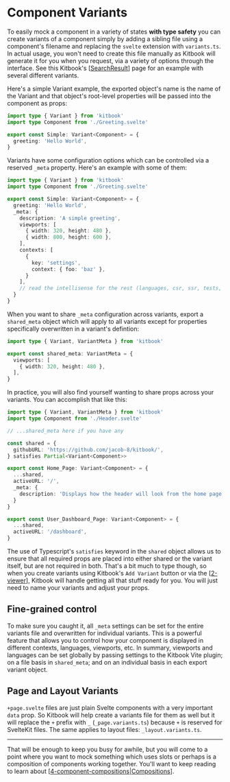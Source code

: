 # Component Variants

To easily mock a component in a variety of states **with type safety** you can create variants of a component simply by adding a sibling file using a component's filename and replacing the `svelte` extension with `variants.ts`. In actual usage, you won't need to create this file manually as Kitbook will generate it for you when you request, via a variety of options through the interface. See this Kitbook's [[SearchResult]] page for an example with several different variants.

Here's a simple Variant example, the exported object's name is the name of the Variant and that object's root-level properties will be passed into the component as props:

```ts title="Greeting.variants.ts"
import type { Variant } from 'kitbook'
import type Component from './Greeting.svelte'

export const Simple: Variant<Component> = {
  greeting: 'Hello World',
}
```

Variants have some configuration options which can be controlled via a reserved `_meta` property. Here's an example with some of them:

```ts title="Greeting.variants.ts"
import type { Variant } from 'kitbook'
import type Component from './Greeting.svelte'

export const Simple: Variant<Component> = {
  greeting: 'Hello World',
  _meta: {
    description: 'A simple greeting',
    viewports: [
      { width: 320, height: 480 },
      { width: 800, height: 600 },
    ],
    contexts: [
      {
        key: 'settings',
        context: { foo: 'baz' },
      }
    ],
    // read the intellisense for the rest (languages, csr, ssr, tests, etc.)
  }
}
```

When you want to share `_meta` configuration across variants, export a `shared_meta` object which will apply to all variants except for properties specifically overwritten in a variant's defintion:

```ts
import type { Variant, VariantMeta } from 'kitbook'

export const shared_meta: VariantMeta = {
  viewports: [
    { width: 320, height: 480 },
  ],
}
```

In practice, you will also find yourself wanting to share props across your variants. You can accomplish that like this:

```ts title="Header.variants.ts"
import type { Variant, VariantMeta } from 'kitbook'
import type Component from './Header.svelte'

// ...shared_meta here if you have any

const shared = {
  githubURL: 'https://github.com/jacob-8/kitbook/',
} satisfies Partial<Variant<Component>>

export const Home_Page: Variant<Component> = {
  ...shared,
  activeURL: '/',
  _meta: {
    description: 'Displays how the header will look from the home page',
  }
}

export const User_Dashboard_Page: Variant<Component> = {
  ...shared,
  activeURL: '/dashboard',
}
```

The use of Typescript's `satisfies` keyword in the `shared` object allows us to ensure that all required props are placed into either shared or the variant itself, but are not required in both. That's a bit much to type though, so when you create variants using Kitbook's `Add Variant` button or via the [[2-viewer]], Kitbook will handle getting all that stuff ready for you. You will just need to name your variants and adjust your props.

## Fine-grained control

To make sure you caught it, all `_meta` settings can be set for the entire variants file and overwritten for individual variants. This is a powerful feature that allows you to control how your component is displayed in different contexts, languages, viewports, etc. In summary, viewports and languages can be set globally by passing settings to the Kitbook Vite plugin; on a file basis in `shared_meta`; and on an individual basis in each export variant object.

## Page and Layout Variants

`+page.svelte` files are just plain Svelte components with a very important `data` prop. So Kitbook will help create a variants file for them as well but it will replace the `+` prefix with `_` (`_page.variants.ts`) because `+` is reserved for SvelteKit files. The same applies to layout files: `_layout.variants.ts`.

---

That will be enough to keep you busy for awhile, but you will come to a point where you want to mock something which uses slots or perhaps is a composition of components working together. You'll want to keep reading to learn about [[4-component-compositions|Compositions]].


[//begin]: # "Autogenerated link references for markdown compatibility"
[SearchResult]: ../lib/layout/sidebar/search/SearchResult.md "SearchResult"
[2-viewer]: 2-viewer.md "Viewer"
[4-component-compositions|Compositions]: 4-component-compositions.md "Component Compositions"
[//end]: # "Autogenerated link references"
